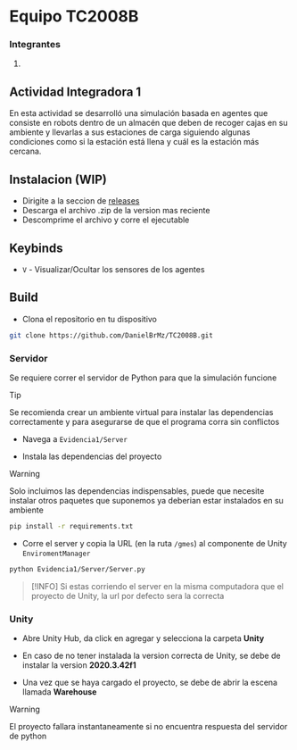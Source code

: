 # Equipo TC2008B

### Integrantes
1. 

## Actividad Integradora 1

En esta actividad se desarrolló una simulación basada en agentes que consiste en robots dentro de un almacén que deben de recoger cajas en su ambiente y llevarlas a sus estaciones de carga siguiendo algunas condiciones como si la estación está llena y cuál es la estación más cercana.

## Instalacion (WIP)
- Dirigite a la seccion de [releases](#)
- Descarga el archivo .zip de la version mas reciente
- Descomprime el archivo y corre el ejecutable

## Keybinds
- `V` - Visualizar/Ocultar los sensores de los agentes

## Build
- Clona el repositorio en tu dispositivo
```bash
git clone https://github.com/DanielBrMz/TC2008B.git
```

### Servidor
Se requiere correr el servidor de Python para que la simulación funcione

> [!TIP]
> Se recomienda crear un ambiente virtual para instalar las dependencias correctamente y para asegurarse de que el programa corra sin conflictos

- Navega a ```Evidencia1/Server```

- Instala las dependencias del proyecto
> [!WARNING]
> Solo incluimos las dependencias indispensables, puede que necesite instalar otros paquetes que suponemos ya deberian estar instalados en su ambiente
```bash
pip install -r requirements.txt
````

- Corre el server y copia la URL (en la ruta `/gmes`) al componente de Unity `EnviromentManager`

```bash
python Evidencia1/Server/Server.py
```
> [!INFO]
> Si estas corriendo el server en la misma computadora que el proyecto de Unity, la url por defecto sera la correcta

### Unity
- Abre Unity Hub, da click en agregar y selecciona la carpeta **Unity**

- En caso de no tener instalada la version correcta de Unity, se debe de instalar la version **2020.3.42f1**

- Una vez que se haya cargado el proyecto, se debe de abrir la escena llamada **Warehouse**

> [!WARNING]
> El proyecto fallara instantaneamente si no encuentra respuesta del servidor de python